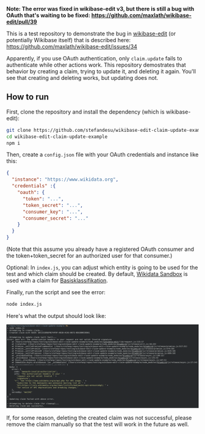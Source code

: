 **Note: The error was fixed in wikibase-edit v3, but there is still a bug with OAuth that's waiting to be fixed: https://github.com/maxlath/wikibase-edit/pull/39**


This is a test repository to demonstrate the bug in [wikibase-edit](https://github.com/maxlath/wikibase-edit) (or potentially Wikibase itself) that is described here: https://github.com/maxlath/wikibase-edit/issues/34

Apparently, if you use OAuth authentication, only `claim.update` fails to authenticate while other actions work. This repository demostrates that behavior by creating a claim, trying to update it, and deleting it again. You'll see that creating and deleting works, but updating does not.

## How to run

First, clone the repository and install the dependency (which is wikibase-edit):
```bash
git clone https://github.com/stefandesu/wikibase-edit-claim-update-example.git
cd wikibase-edit-claim-update-example
npm i
```

Then, create a `config.json` file with your OAuth credentials and instance like this:
```json
{
  "instance": "https://www.wikidata.org",
  "credentials" :{
    "oauth": {
      "token": "...",
      "token_secret": "...",
      "consumer_key": "...",
      "consumer_secret": "..."
    }
  }
}
```
(Note that this assume you already have a registered OAuth consumer and the token+token_secret for an authorized user for that consumer.)

Optional: In `index.js`, you can adjust which entity is going to be used for the test and which claim should be created. By default, [Wikidata Sandbox](https://www.wikidata.org/wiki/Q4115189) is used with a claim for [Basisklassifikation](https://www.wikidata.org/wiki/Property:P5748).

Finally, run the script and see the error:
```bash
node index.js
```

Here's what the output should look like:

![](screenshot.png)

If, for some reason, deleting the created claim was not successful, please remove the claim manually so that the test will work in the future as well.
